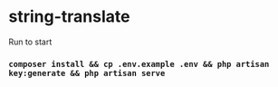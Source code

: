 # string-translate

Run to start
### `composer install && cp .env.example .env && php artisan key:generate && php artisan serve`

